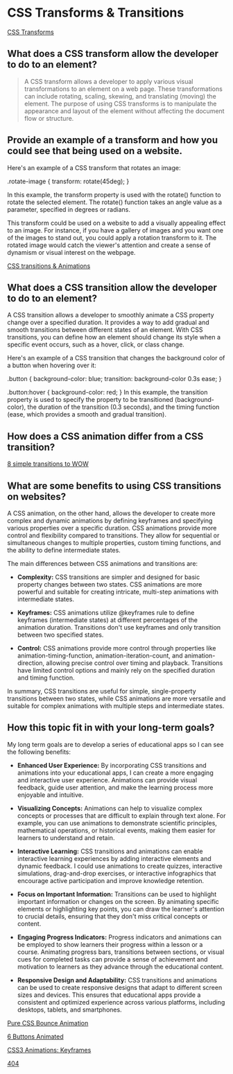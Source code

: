 # CSS Transforms & Transitions

[CSS Transforms](http://learn.shayhowe.com/advanced-html-css/css-transforms/)

## What does a CSS transform allow the developer to do to an element?

> A CSS transform allows a developer to apply various visual transformations to an element on a web page. These transformations can include rotating, scaling, skewing, and translating (moving) the element. The purpose of using CSS transforms is to manipulate the appearance and layout of the element without affecting the document flow or structure.

## Provide an example of a transform and how you could see that being used on a website.

Here's an example of a CSS transform that rotates an image:

.rotate-image {
  transform: rotate(45deg);
}

In this example, the transform property is used with the rotate() function to rotate the selected element. The rotate() function takes an angle value as a parameter, specified in degrees or radians.

This transform could be used on a website to add a visually appealing effect to an image. For instance, if you have a gallery of images and you want one of the images to stand out, you could apply a rotation transform to it. The rotated image would catch the viewer's attention and create a sense of dynamism or visual interest on the webpage.

[CSS transitions & Animations](http://learn.shayhowe.com/advanced-html-css/transitions-animations/)

## What does a CSS transition allow the developer to do to an element?

A CSS transition allows a developer to smoothly animate a CSS property change over a specified duration. It provides a way to add gradual and smooth transitions between different states of an element. With CSS transitions, you can define how an element should change its style when a specific event occurs, such as a hover, click, or class change.

Here's an example of a CSS transition that changes the background color of a button when hovering over it:

.button {
  background-color: blue;
  transition: background-color 0.3s ease;
}

.button:hover {
  background-color: red;
}
In this example, the transition property is used to specify the property to be transitioned (background-color), the duration of the transition (0.3 seconds), and the timing function (ease, which provides a smooth and gradual transition).

## How does a CSS animation differ from a CSS transition?

[8 simple transitions to WOW](http://www.webdesignerdepot.com/2014/05/8-simple-css3-transitions-that-will-wow-your-users)

## What are some benefits to using CSS transitions on websites?

A CSS animation, on the other hand, allows the developer to create more complex and dynamic animations by defining keyframes and specifying various properties over a specific duration. CSS animations provide more control and flexibility compared to transitions. They allow for sequential or simultaneous changes to multiple properties, custom timing functions, and the ability to define intermediate states.

The main differences between CSS animations and transitions are:

- **Complexity:** CSS transitions are simpler and designed for basic property changes between two states. CSS animations are more powerful and suitable for creating intricate, multi-step animations with intermediate states.

- **Keyframes:** CSS animations utilize @keyframes rule to define keyframes (intermediate states) at different percentages of the animation duration. Transitions don't use keyframes and only transition between two specified states.

- **Control:** CSS animations provide more control through properties like animation-timing-function, animation-iteration-count, and animation-direction, allowing precise control over timing and playback. Transitions have limited control options and mainly rely on the specified duration and timing function.

In summary, CSS transitions are useful for simple, single-property transitions between two states, while CSS animations are more versatile and suitable for complex animations with multiple steps and intermediate states.

## How this topic fit in with your long-term goals?

My long term goals are to develop a series of educational apps so I can see the following benefits:

- **Enhanced User Experience:** By incorporating CSS transitions and animations into your educational apps, I can create a more engaging and interactive user experience. Animations can provide visual feedback, guide user attention, and make the learning process more enjoyable and intuitive.

- **Visualizing Concepts:** Animations can help to visualize complex concepts or processes that are difficult to explain through text alone. For example, you can use animations to demonstrate scientific principles, mathematical operations, or historical events, making them easier for learners to understand and retain.

- **Interactive Learning:** CSS transitions and animations can enable interactive learning experiences by adding interactive elements and dynamic feedback. I could use animations to create quizzes, interactive simulations, drag-and-drop exercises, or interactive infographics that encourage active participation and improve knowledge retention.

- **Focus on Important Information:** Transitions can be used to highlight important information or changes on the screen. By animating specific elements or highlighting key points, you can draw the learner's attention to crucial details, ensuring that they don't miss critical concepts or content.

- **Engaging Progress Indicators:** Progress indicators and animations can be employed to show learners their progress within a lesson or a course. Animating progress bars, transitions between sections, or visual cues for completed tasks can provide a sense of achievement and motivation to learners as they advance through the educational content.

- **Responsive Design and Adaptability:** CSS transitions and animations can be used to create responsive designs that adapt to different screen sizes and devices. This ensures that  educational apps provide a consistent and optimized experience across various platforms, including desktops, tablets, and smartphones.

[Pure CSS Bounce Animation](http://codepen.io/dp_lewis/pen/gCfBv)

[6 Buttons Animated](http://codepen.io/retyui/pen/ByoaXV)

[CSS3 Animations: Keyframes](http://codepen.io/akshaychauhan/pen/oAfae)

[404](http://codepen.io/kieranfivestars/pen/MYdQxX)